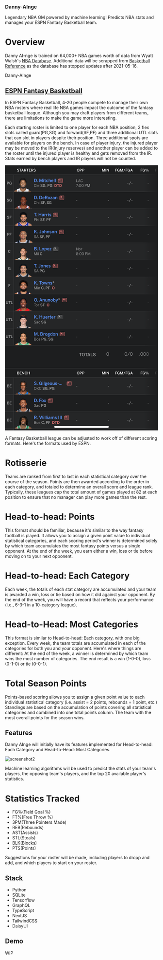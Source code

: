### Danny-AInge
Legendary NBA GM powered by machine learning! Predicts NBA stats and manages your ESPN Fantasy Basketball team.

# Overview 
Danny AI-nge is trained on 64,000+ NBA games worth of data from Wyatt Walsh's [NBA Database](https://www.kaggle.com/datasets/wyattowalsh/basketball). Additional data will be scrapped from [Basketball Reference](https://www.basketball-reference.com/) as the database has stopped updates after 2021-05-16. 

Danny-AInge
## [ESPN Fantasy Basketball](https://www.espn.com/fantasy/mens-basketball/)
In ESPN Fantasy Basketball, 4-20 people compete to manage their own NBA rosters where real life NBA games impact the outcome of the fantasy basketball league. Although you may draft players from different teams, there are limitations to make the game more interesting. 

Each starting roster is limited to one player for each NBA position, 2 flex slots called guard(PG,SG) and forward(SF,PF) and three additional UTL slots that can slot in players despite their position. Three additional spots are available for players on the bench. In case of player injury, the injured player may be moved to the IR(Injury reserves) and another player can be added to the roster until the injured player is healthy and gets removed from the IR. Stats earned by bench players and IR players will not be counted. 


![screenshot1](assets/roster_screenshot.PNG)

A Fantasy Basketball league can be adjusted to work off of different scoring formats. Here's the formats used by ESPN. 

# Rotisserie
Teams are ranked from first to last in each statistical category over the course of the season. Points are then awarded according to the order in each category, and totaled to determine an overall score and league rank. Typically, these leagues cap the total amount of games played at 82 at each position to ensure that no manager can play more games than the rest.

# Head-to-head: Points
This format should be familiar, because it's similar to the way fantasy football is played. It allows you to assign a given point value to individual statistical categories, and each scoring period's winner is determined solely by which team accumulates the most fantasy points versus a single opponent. At the end of the week, you earn either a win, loss or tie before moving on to your next opponent.

# Head-to-head: Each Category
Each week, the totals of each stat category are accumulated and your team is awarded a win, loss or tie based on how it did against your opponent. By the end of the week, you will have a record that reflects your performance (i.e., 6-3-1 in a 10-category league).

# Head-to-Head: Most Categories
This format is similar to Head-to-head: Each category, with one big exception. Every week, the team totals are accumulated in each of the categories for both you and your opponent. Here's where things are different: At the end of the week, a winner is determined by which team wins the most number of categories. The end result is a win (1-0-0), loss (0-1-0) or tie (0-0-1).

# Total Season Points
Points-based scoring allows you to assign a given point value to each individual statistical category (i.e. assist = 2 points, rebounds = 1 point, etc.) Standings are based on the accumulation of points covering all statistical categories and combined into one total points column. The team with the most overall points for the season wins.

## Features
Danny AInge will initially have its features implemented for Head-to-head: Each Category and Head-to-Head: Most Categories. 

![screenshot2](assets/h2h_screenshot.PNG)

Machine learning algorithms will be used to predict the stats of your team's players, the opposing team's players, and the top 20 available player's statistics. 

# Statistics Tracked
- FG%(Field Goal %) 
- FT%(Free Throw %) 
- 3PM(Three Pointers Made)
- REB(Rebounds)
- AST(Assists)
- STL(Steals)
- BLK(Blocks)
- PTS(Points)

Suggestions for your roster will be made, including players to dropp and add, and which players to start on your roster.

## Stack
- Python
- SQLite
- Tensorflow
- GraphQL
- TypeScript
- NextJS
- TailwindCSS
- DaisyUI

## Demo
WIP 